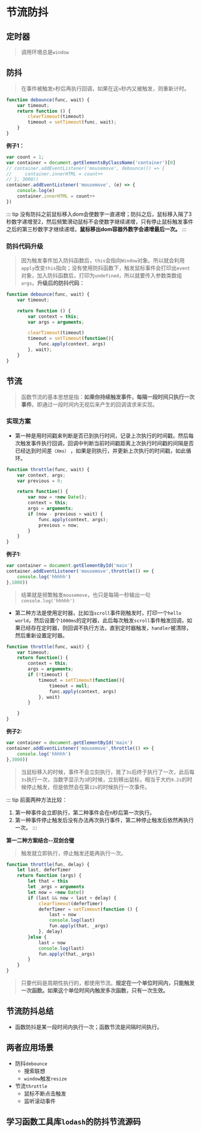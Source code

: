 # 节流防抖
## 定时器
> 调用环境总是`window`

## 防抖
> 在事件被触发`n`秒后再执行回调，如果在这`n`秒内又被触发，则重新计时。

```js
function debounce(func, wait) {
    var timeout;
    return function () {
        clearTimeout(timeout)
        timeout = setTimeout(func, wait);
    }
}
```

**例子1：**
```js
var count = 1;
var container = document.getElementsByClassName('container')[0]
// container.addEventListener('mousemove', debounce(() => {
//     container.innerHTML = count++
// }, 3000))
container.addEventListener('mousemove', (e) => {
    console.log(e)
    container.innerHTML = count++
})
```
::: tip
没有防抖之前鼠标移入dom会使数字一直递增；防抖之后，鼠标移入隔了3秒数字递增至2，然后频繁滑动鼠标不会使数字继续递增，只有停止鼠标触发事件之后的第三秒数字才继续递增。**鼠标移出dom容器外数字会递增最后一次。**
:::

### 防抖代码升级
> 因为触发事件加入防抖函数后，`this`会指向`Window`对象。所以就会利用`apply`改变`this`指向；没有使用防抖函数下，触发鼠标事件会打印出`event`对象，加入防抖函数后，打印为`undefined`，所以就要传入参数类数组`args`。**升级后的防抖代码：**

```js
function debounce(func, wait) {
    var timeout;

    return function () {
        var context = this;
        var args = arguments;

        clearTimeout(timeout)
        timeout = setTimeout(function(){
            func.apply(context, args)
        }, wait);
    }
}
```
## 节流
> 函数节流的基本思想是指：**如果你持续触发事件，每隔一段时间只执行一次事件**。即通过一段时间内无视后来产生的回调请求来实现。

### 实现方案
- 第一种是用时间戳来判断是否已到执行时间，记录上次执行的时间戳，然后每次触发事件执行回调，回调中判断当前时间戳距离上次执行时间戳的间隔是否已经达到时间差`（Xms）` ，如果是则执行，并更新上次执行的时间戳，如此循环。
```js
function throttle(func, wait) {
    var context, args;
    var previous = 0;

    return function() {
        var now = +new Date();
        context = this;
        args = arguments;
        if (now - previous > wait) {
            func.apply(context, args);
            previous = now;
        }
    }
}
```
**例子1:**
```js
var container = document.getElementById('main')
container.addEventListener('mousemove',throttle(() => {
    console.log('hhhhh')
},1000))
```
> 结果就是频繁触发`mousemove`，也只是每隔一秒输出一句`console.log('hhhhh')`

- 第二种方法是使用定时器，比如当`scroll`事件刚触发时，打印一个`hello world`，然后设置个`1000ms`的定时器，此后每次触发`scroll`事件触发回调，如果已经存在定时器，则回调不执行方法，直到定时器触发，`handler`被清除，然后重新设置定时器。
```js
function throttle(func, wait) {
    var timeout;
    return function() {
        context = this;
        args = arguments;
        if (!timeout) {
            timeout = setTimeout(function(){
                timeout = null;
                func.apply(context, args)
            }, wait)
        }

    }
}
```

**例子2:**
```js
var container = document.getElementById('main')
container.addEventListener('mousemove',throttle(() => {
    console.log('hhhhh')
},3000))
```
> 当鼠标移入的时候，事件不会立刻执行，晃了`3s`后终于执行了一次，此后每`3s`执行一次，当数字显示为`3`的时候，立刻移出鼠标，相当于大约`9.2s`的时候停止触发，但是依然会在第`12s`的时候执行一次事件。

::: tip
前面两种方法比较：
1. 第一种事件会立即执行，第二种事件会在n秒后第一次执行。
2. 第一种事件停止触发后没有办法再次执行事件，第二种停止触发后依然再执行一次。
:::

**第一二种方案结合--双剑合璧**
> 触发就立即执行，停止触发还能再执行一次。

```js
function throttle(fun, delay) {
    let last, deferTimer
    return function (args) {
        let that = this
        let _args = arguments
        let now = +new Date()
        if (last && now < last + delay) {
            clearTimeout(deferTimer)
            deferTimer = setTimeout(function () {
                last = now
                console.log(last)
                fun.apply(that, _args)
            }, delay)
        }else {
            last = now
            console.log(last)
            fun.apply(that,_args)
        }
    }
}
```

> 只要代码是周期性执行的，都使用节流。**规定在一个单位时间内，只能触发一次函数。如果这个单位时间内触发多次函数，只有一次生效。**

## 节流防抖总结
- 函数防抖是某一段时间内执行一次；函数节流是间隔时间执行。

## 两者应用场景
+ 防抖`debounce`
    - 搜索联想
    - `window`触发`resize`
+ 节流`throttle`
    - 鼠标不断点击触发
    - 监听滚动事件

## 学习函数工具库`lodash`的防抖节流源码